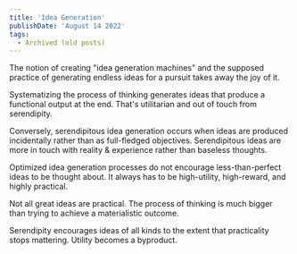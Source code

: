 ```yaml
---
title: 'Idea Generation'
publishDate: 'August 14 2022'
tags:
  - Archived (old posts)
---
```


The notion of creating "idea generation machines" and the supposed practice of generating endless ideas for a pursuit takes away the joy of it.

Systematizing the process of thinking generates ideas that produce a functional output at the end. That's utilitarian and out of touch from serendipity.

Conversely, serendipitous idea generation occurs when ideas are produced incidentally rather than as full-fledged objectives. Serendipitous ideas are more in touch with reality & experience rather than baseless thoughts.

Optimized idea generation processes do not encourage less-than-perfect ideas to be thought about. It always has to be high-utility, high-reward, and highly practical.

Not all great ideas are practical. The process of thinking is much bigger than trying to achieve a materialistic outcome.

Serendipity encourages ideas of all kinds to the extent that practicality stops mattering. Utility becomes a byproduct.
